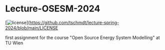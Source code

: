 # Lecture-OSESM-2024

[![license](https://img.shields.io/badge/license-Apache%202.0-black)](https://github.com/tschmdt/lecture-spring-2024/blob/main/LICENSE

first assignment for the course "Open Source Energy System Modelling" at TU Wien
